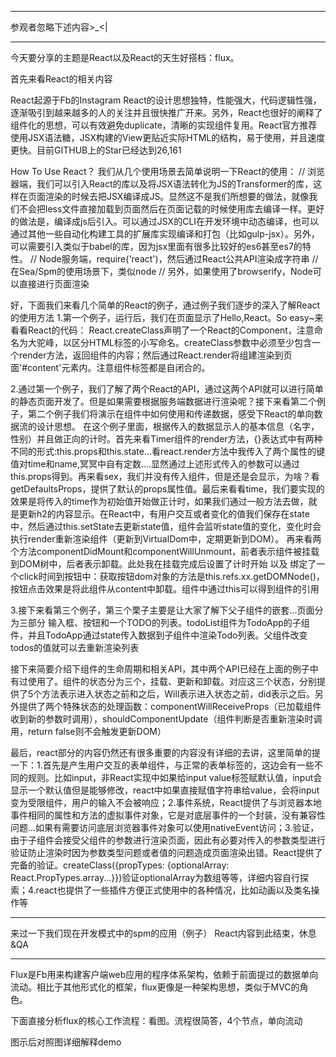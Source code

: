 -----------------------------------------

参观者忽略下述内容>_<|

-----------------------------------------
今天要分享的主题是React以及React的天生好搭档：flux。

首先来看React的相关内容

React起源于Fb的Instagram
React的设计思想独特，性能强大，代码逻辑性强，逐渐吸引到越来越多的人的关注并且很快推广开来。另外，React也很好的阐释了组件化的思想，可以有效避免duplicate，清晰的实现组件复用。React官方推荐使用JSX语法糖，JSX构建的View更贴近实际HTML的结构，易于使用，并且速度更快。目前GITHUB上的Star已经达到26,161

How To Use React？
我们从几个使用场景去简单说明一下React的使用：
    //
    浏览器端，我们可以引入React的库以及将JSX语法转化为JS的Transformer的库，这样在页面渲染的时候去把JSX编译成JS。显然这不是我们所想要的做法，就像我们不会把less文件直接加载到页面然后在页面记载的时候使用库去编译一样。更好的做法是，编译成js后引入。可以通过JSX的CLI在开发环境中动态编译，也可以通过其他一些自动化构建工具的扩展库实现编译和打包（比如gulp-jsx）。另外，可以需要引入类似于babel的库，因为jsx里面有很多比较好的es6甚至es7的特性。
    //
    Node服务端，require('react')，然后通过React公共API渲染成字符串
    //
    在Sea/Spm的使用场景下，类似node
    //
    另外，如果使用了browserify，Node可以直接进行页面渲染


好，下面我们来看几个简单的React的例子，通过例子我们逐步的深入了解React的使用方法
1.第一个例子，运行后，我们在页面显示了Hello,React。So easy~来看看React的代码：
React.createClass声明了一个React的Component，注意命名为大驼峰，以区分HTML标签的小写命名。createClass参数中必须至少包含一个render方法，返回组件的内容；然后通过React.render将组建渲染到页面'#content'元素内。注意组件标签都是自闭合的。

2.通过第一个例子，我们了解了两个React的API，通过这两个API就可以进行简单的静态页面开发了。但是如果需要根据服务端数据进行渲染呢？接下来看第二个例子，第二个例子我们将演示在组件中如何使用和传递数据，感受下React的单向数据流的设计思想。
在这个例子里面，根据传入的数据显示人的基本信息（名字，性别）并且做正向的计时。首先来看Timer组件的render方法，{}表达式中有两种不同的形式:this.props和this.state...看react.render方法中我传入了两个属性的键值对time和name,冥冥中自有定数....显然通过上述形式传入的参数可以通过this.props得到。再来看sex，我们并没有传入组件，但是还是会显示，为啥？看getDefaultsProps，提供了默认的props属性值。最后来看看time，我们要实现的效果是将传入的time作为初始值开始做正计时，如果我们通过一般方法去做，就是更新h2的内容显示。在React中，有用户交互或者变化的值我们保存在state中，然后通过this.setState去更新state值，组件会监听state值的变化，变化时会执行render重新渲染组件（更新到VirtualDom中，定期更新到DOM）。
再来看两个方法componentDidMount和componentWillUnmount，前者表示组件被挂载到DOM树中，后者表示卸载。此处我在挂载完成后设置了计时开始 以及 绑定了一个click时间到按钮中：获取按钮dom对象的方法是this.refs.xx.getDOMNode()，按钮点击效果是将此组件从content中卸载。组件中通过this可以得到组件的引用

3.接下来看第三个例子，第三个栗子主要是让大家了解下父子组件的嵌套...页面分为三部分 输入框、按钮和一个TODO的列表。todoList组件为TodoApp的子组件，并且TodoApp通过state传入数据到子组件中渲染Todo列表。父组件改变todos的值就可以去重新渲染列表



接下来简要介绍下组件的生命周期和相关API，其中两个API已经在上面的例子中有过使用了。组件的状态分为三个，挂载、更新和卸载。对应这三个状态，分别提供了5个方法表示进入状态之前和之后，Will表示进入状态之前，did表示之后。另外提供了两个特殊状态的处理函数：componentWillReceiveProps（已加载组件收到新的参数时调用），shouldComponentUpdate（组件判断是否重新渲染时调用，return false则不会触发更新DOM）

最后，react部分的内容仍然还有很多重要的内容没有详细的去讲，这里简单的提一下：1.首先是产生用户交互的表单组件，与正常的表单标签的，这边会有一些不同的规则。比如input，非React实现中如果给input value标签赋默认值，input会显示一个默认值但是能够修改，react中如果直接赋值字符串给value，会将input变为受限组件，用户的输入不会被响应；2.事件系统，React提供了与浏览器本地事件相同的属性和方法的虚拟事件对象，它是对底层事件的一个封装，没有兼容性问题...如果有需要访问底层浏览器事件对象可以使用nativeEvent访问；3.验证，由于子组件会接受父组件的参数进行渲染页面，因此有必要对传入的参数类型进行验证防止渲染时因为参数类型问题或者值的问题造成页面渲染出错。React提供了完备的验证。createClass({propTypes: {optionalArray: React.PropTypes.array...}})验证optionalArray为数组等等，详细内容自行探索；4.react也提供了一些插件方便正式使用中的各种情况，比如动画以及类名操作等

-----------------------------
来过一下我们现在开发模式中的spm的应用（例子）
React内容到此结束，休息&QA 

-----------------------------------------------

Flux是Fb用来构建客户端web应用的程序体系架构，依赖于前面提过的数据单向流动。相比于其他形式化的框架，flux更像是一种架构思想，类似于MVC的角色。

下面直接分析flux的核心工作流程：看图。流程很简答，4个节点，单向流动

图示后对照图详细解释demo